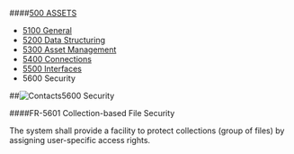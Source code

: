####[500 ASSETS](https://github.com/massiveart/sulu-docs/tree/master/system-requirements/500-assets "500 ASSETS")

* [5100 General](https://github.com/massiveart/sulu-docs/tree/master/system-requirements/500-assets/5100_general.md "1100 General")
* [5200 Data Structuring](https://github.com/massiveart/sulu-docs/tree/master/system-requirements/500-assets/5200_data-structuring.md "5200 Meta Information Management")
* [5300 Asset Management](https://github.com/massiveart/sulu-docs/tree/master/system-requirements/500-assets/5300_asset-management.md "5300 Asset Management")
* [5400 Connections](https://github.com/massiveart/sulu-docs/tree/master/system-requirements/500-assets/5400_connections.md "5400 Connections")
* [5500 Interfaces](https://github.com/massiveart/sulu-docs/tree/master/system-requirements/500-assets/5500_interfaces.md "5500 Interfaces")
* 5600 Security

##![Contacts](https://raw.github.com/massiveart/sulu-docs/master/system-requirements/images/assets.png)5600 Security

####FR-5601 Collection-based File Security

The system shall provide a facility to protect collections (group of files) by assigning user-specific access rights.